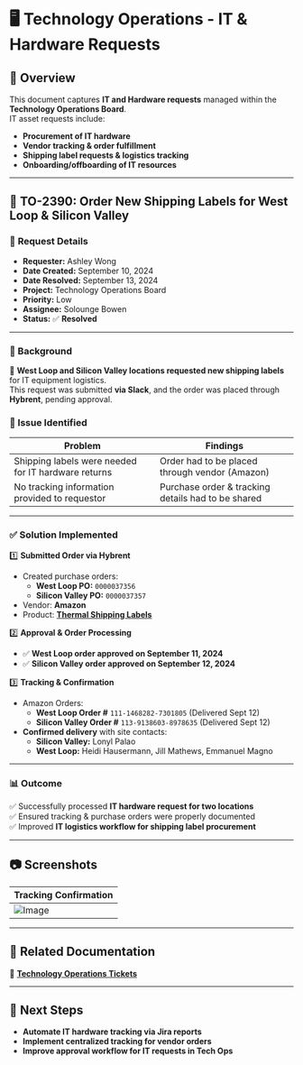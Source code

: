 # 🖥️ Technology Operations - IT & Hardware Requests

## 📌 Overview
This document captures **IT and Hardware requests** managed within the **Technology Operations Board**.  
IT asset requests include:
- **Procurement of IT hardware**
- **Vendor tracking & order fulfillment**
- **Shipping label requests & logistics tracking**
- **Onboarding/offboarding of IT resources**

---

## 🔹 **TO-2390: Order New Shipping Labels for West Loop & Silicon Valley**

### 🎯 **Request Details**
- **Requester:** Ashley Wong  
- **Date Created:** September 10, 2024  
- **Date Resolved:** September 13, 2024  
- **Project:** Technology Operations Board  
- **Priority:** Low  
- **Assignee:** Solounge Bowen  
- **Status:** ✅ **Resolved**  

---

### **📜 Background**
📌 **West Loop and Silicon Valley locations requested new shipping labels** for IT equipment logistics.  
This request was submitted **via Slack**, and the order was placed through **Hybrent**, pending approval.

### **🔎 Issue Identified**
| **Problem** | **Findings** |
|------------|-------------|
| Shipping labels were needed for IT hardware returns | Order had to be placed through vendor (Amazon) |
| No tracking information provided to requestor | Purchase order & tracking details had to be shared |

---

### ✅ **Solution Implemented**
1️⃣ **Submitted Order via Hybrent**  
- Created purchase orders:  
  - **West Loop PO:** `0000037356`  
  - **Silicon Valley PO:** `0000037357`  
- Vendor: **Amazon**  
- Product: **[Thermal Shipping Labels](https://www.amazon.com/gp/product/B07QY487BC)**  

2️⃣ **Approval & Order Processing**  
- ✅ **West Loop order approved on September 11, 2024**  
- ✅ **Silicon Valley order approved on September 12, 2024**  

3️⃣ **Tracking & Confirmation**  
- Amazon Orders:  
  - **West Loop Order #** `111-1468282-7301805` (Delivered Sept 12)  
  - **Silicon Valley Order #** `113-9138603-8978635` (Delivered Sept 12)  
- **Confirmed delivery** with site contacts:
  - **Silicon Valley:** Lonyl Palao  
  - **West Loop:** Heidi Hausermann, Jill Mathews, Emmanuel Magno  

---

### 📊 **Outcome**
✅ Successfully processed **IT hardware request for two locations**  
✅ Ensured tracking & purchase orders were properly documented  
✅ Improved **IT logistics workflow for shipping label procurement**  

---

## 📷 **Screenshots**
| **Tracking Confirmation** |
|----------------------|
|![Image](https://github.com/user-attachments/assets/cfe15c97-e27d-43b9-b509-c7eba07ac5bc)|

---

## 📂 **Related Documentation** 
📂 **[Technology Operations Tickets](https://github.com/SoloBows/Technical-Documentation/tree/c8ec96050678ec536c0d5db05635b0e38edbf9a2/Jira%20Projects/Technology%20Operations/Tickets)**  

---

## 🚀 **Next Steps**
- **Automate IT hardware tracking via Jira reports**  
- **Implement centralized tracking for vendor orders**  
- **Improve approval workflow for IT requests in Tech Ops**  
